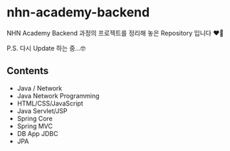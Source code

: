 # nhn-academy-backend
NHN Academy Backend 과정의 프로젝트를 정리해 놓은 Repository 입니다 ❤️‍🔥

P.S. 다시 Update 하는 중...🤓


## Contents
- Java / Network
- Java Network Programming
- HTML/CSS/JavaScript
- Java Servlet/JSP
- Spring Core
- Spring MVC
- DB App JDBC
- JPA
